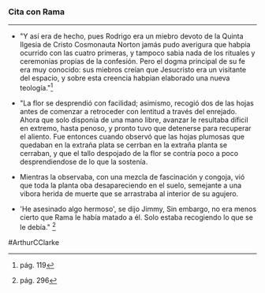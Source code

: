 ### Cita con Rama
---

* "Y así era de hecho, pues Rodrigo era un miebro devoto de la Quinta Ilgesia de Cristo Cosmonauta Norton jamás pudo averigura que habpia ocurrido con las cuatro primeras, y tampoco sabia nada de los rituales  y ceremonias propias de la confesión. Pero el dogma principal de su fe era muy conocido: sus miebros creían que Jesucristo era un visitante del espacio, y sobre esta creencia habpian elaborado una nueva teología."[^1]

* "La flor se desprendió con facilidad; asimismo, recogió dos de las hojas antes de comenzar a retroceder con lentitud a través del enrejado. Ahora que solo disponía de una mano libre, avanzar le resultaba díficil en extremo, hasta penoso, y pronto tuvo que detenerse para recuperar el aliento. Fue entonces cuando observó que las hojas plumosas que quedaban en la extraña plata se cerrban en la extraña planta se cerraban, y que el tallo despojado de la flor se contría poco a poco desprendiendose de lo que la sostenía.
   
* Mientras la  observaba, con una mezcla de fascinación y congoja, vió que toda la planta oba desapareciendo en el suelo, semejante a una vibora herida de muerte que se arrastraba al interior de su agujero.
* 'He asesinado algo hermoso', se dijo Jimmy, Sin embargo, no era menos cierto que Rama le había matado a él. Solo estaba recogiendo lo que se le debía." [^2]



[^1]: pág. 119
[^2]: pág. 296

#ArthurCClarke